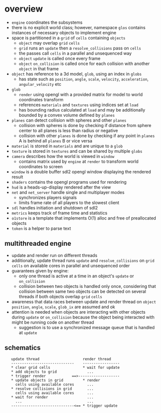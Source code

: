 # overview
* `engine` coordinates the subsystems
* there is no explicit world class; however, namespace `glos` contains instances of necessary objects to implement engine
* space is partitioned in a `grid` of `cells` containing `objects`
  - `object` may overlap `grid` `cells`
  - `grid` runs an `update` then a `resolve_collisions` pass on `cells`
  - the passes call `cells` in a parallel and unsequenced way
  - `object` `update` is called once every frame
  - `object` `on_collision` is called once for each collision with another `object` in that frame
* `object` has reference to a 3d model, `glob`, using an index in `globs`
  - has state such as `position`, `angle`, `scale`, `velocity`, `acceleration`, `angular_velocity` etc
* `glob`
  - `render` using opengl with a provided matrix for model to world coordinates transform
  - references `materials` and `textures` using indices set at `load`
  - has bounding radius calculated at `load` and may be additionally bounded by a convex volume defined by `planes`
* `planes` can detect collision with spheres and other `planes`
  - collision with spheres is done by checking if distance from sphere center to all planes is less than radius or negative
  - collision with other `planes` is done by checking if any point in `planes` A is behind all `planes` B or vice versa
* `material` is stored in `materials` and are unique to a `glob`
* `texture` is stored in `textures` and can be shared by multiple `globs`
* `camera` describes how the world is viewed in `window`
  - contains matrix used by `engine` at `render` to transform world coordinates to screen
* `window` is a double buffer sdl2 opengl window displaying the rendered result
* `shaders` contains the opengl programs used for rendering
* `hud` is a heads-up-display rendered after the view
* `net` and `net_server` handle single and multiplayer modes
  - synchronizes players signals
  - limits frame rate of all players to the slowest client
* `sdl` handles initiation and shutdown of sdl2
* `metrics` keeps track of frame time and statistics
* `o1store` is a template that implements O(1) alloc and free of preallocated objects
* `token` is a helper to parse text

## multithreaded engine
* update and render run on different threads
* additionally, update thread runs `update` and `resolve_collisions` on `grid` `cells` on available cores in parallel and unsequenced order
* guarantees given by engine:
  - only one thread is active at a time in an object's `update` or `on_collision`
  - collision between two objects is handled only once, considering that collision between same two objects can be detected on several threads if both objects overlap `grid` `cells`
* awareness that data races between update and render thread on `object` `position`, `angle`, `scale`, `glob_ix` are assumed and ok
* attention is needed when objects are interacting with other objects during `update` or `on_collision` because the object being interacted with might be running code on another thread
  - suggestion is to use a synchronized message queue that is handled at `update`

## schematics
```
   update thread                    render thread
   -----------------------------    -----------------
   * clear grid cells               * wait for update
   * add objects to grid              ...
   * trigger render            ==>-------------------
   * update objects in grid         * render
     cells using available cores      ...
   * resolve collisions in grid       ...
     cells using available cores      ...
   * wait for render                  ...
     ...                              ...                              
   -----------------------------<== * trigger update
```
